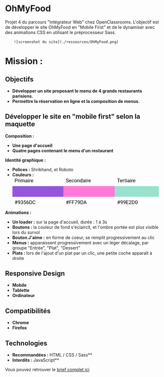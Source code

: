 # OhMyFood 

Projet 4 du parcours "Intégrateur Web" chez OpenClassrooms. 
L'objectif est de développer le site OhMyFood en "Mobile First" et de le dynamiser avec des animations CSS en utilisant le préprocesseur Sass.

		![screenshot du site](./ressources/OhMyFood.png)

# Mission :

## Objectifs
- **Développer un site proposant le menu de 4 grands restaurants parisiens.**
- **Permettre la réservation en ligne et la composition de menus.**

## Développer le site en "mobile first" selon la maquette
**Composition :** 
- **Une page d'accueil**
- **Quatre pages contenant le menu d'un restaurant**

**Identité graphique :**
- **Polices :** Shrikhand, et Roboto
- **Couleurs :**
![screenshot couleurs](./ressources/couleurs.png)

**Animations :**
- **Un loader :** sur la page d'accueil, durée : 1 à 3s 
- **Boutons :** la couleur de fond s'éclaircit, et l'ombre portée est plus visible lors du survol
- **Bouton J'aime :** en forme de coeur, se remplit progressivement au clic
- **Menus :** apparaissent progressivement avec un léger décalage, par groupe "Entrée", "Plat", "Dessert"
- **Plats :** lors de l'ajout d'un plat par un clic, une petite coche apparaît à droite

## Responsive Design
- **Mobile**
- **Tablette**
- **Ordinateur**

## Compatibilités
- **Chrome**
- **Firefox**

## Technologies 
- **Recommandées :** HTML / CSS / Sass**
- **Interdits :** JavaScript**

Vous pouvez retrouver le [brief complet ici](https://github.com/Matthieu83600/OhMyFood/blob/main/ressources/Brief%2Bcr%C3%A9atif%2Bsite%2BOhmyfood.pdf)